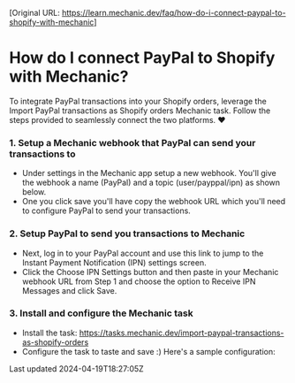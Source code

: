 [Original URL: https://learn.mechanic.dev/faq/how-do-i-connect-paypal-to-shopify-with-mechanic]

# How do I connect PayPal to Shopify with Mechanic?

To integrate PayPal transactions into your Shopify orders, leverage the Import PayPal transactions as Shopify orders Mechanic task. Follow the steps provided to seamlessly connect the two platforms. ❤️

### 1. Setup a Mechanic webhook that PayPal can send your transactions to

- Under settings in the Mechanic app setup a new webhook. You'll give the webhook a name (PayPal) and a topic (user/payppal/ipn) as shown below.
- One you click save you'll have copy the webhook URL which you'll need to configure PayPal to send your transactions.

### 2. Setup PayPal to send you transactions to Mechanic

- Next, log in to your PayPal account and use this link to jump to the Instant Payment Notification (IPN) settings screen.
- Click the Choose IPN Settings button and then paste in your Mechanic webhook URL from Step 1 and choose the option to Receive IPN Messages and click Save.

### 3. Install and configure the Mechanic task

- Install the task: https://tasks.mechanic.dev/import-paypal-transactions-as-shopify-orders
- Configure the task to taste and save :) Here's a sample configuration:

Last updated 2024-04-19T18:27:05Z